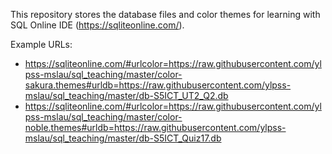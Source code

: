 This repository stores the database files and color themes for learning with SQL Online IDE (https://sqliteonline.com/).

Example URLs:
- https://sqliteonline.com/#urlcolor=https://raw.githubusercontent.com/ylpss-mslau/sql_teaching/master/color-sakura.themes#urldb=https://raw.githubusercontent.com/ylpss-mslau/sql_teaching/master/db-S5ICT_UT2_Q2.db
- https://sqliteonline.com/#urlcolor=https://raw.githubusercontent.com/ylpss-mslau/sql_teaching/master/color-noble.themes#urldb=https://raw.githubusercontent.com/ylpss-mslau/sql_teaching/master/db-S5ICT_Quiz17.db
